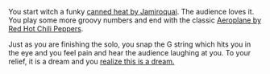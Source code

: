 You start witch a funky [canned heat by Jamiroquai](https://www.youtube.com/watch?v=Z7lSfg6QR78).
The audience loves it. You play some more groovy numbers and end with the classic
[Aeroplane by Red Hot Chili Peppers](https://www.youtube.com/watch?v=tpFk2RTxoE8).

Just as you are finishing the solo, you snap the G string which hits you in the eye
and you feel pain and hear the audience laughing at you. To your relief, it is a
dream and you [realize this is a dream.](../is-this-a-dream/is-this-a-dream.md)
